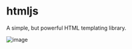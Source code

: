 # htmljs
A simple, but powerful HTML templating library.

![image](https://user-images.githubusercontent.com/54695266/215788825-23e0469d-3de1-477f-8583-79f02a110a10.png)
